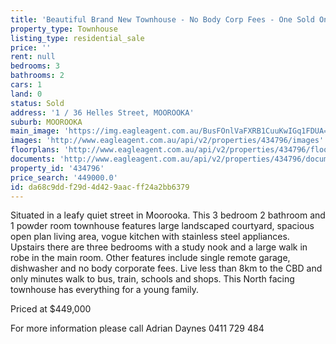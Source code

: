 ```yaml
---
title: 'Beautiful Brand New Townhouse - No Body Corp Fees - One Sold One Left!'
property_type: Townhouse
listing_type: residential_sale
price: ''
rent: null
bedrooms: 3
bathrooms: 2
cars: 1
land: 0
status: Sold
address: '1 / 36 Helles Street, MOOROOKA'
suburb: MOOROOKA
main_image: 'https://img.eagleagent.com.au/BusFOnlVaFXRB1CuuKwIGq1FDUA=/1280x854/smart/https://s3-us-west-2.amazonaws.com/eagleagent-orig/images/6818062/104008362-image-M.jpg'
images: 'http://www.eagleagent.com.au/api/v2/properties/434796/images'
floorplans: 'http://www.eagleagent.com.au/api/v2/properties/434796/floorplans'
documents: 'http://www.eagleagent.com.au/api/v2/properties/434796/documents'
property_id: '434796'
price_search: '449000.0'
id: da68c9dd-f29d-4d42-9aac-ff24a2bb6379
---
```

Situated in a leafy quiet street in Moorooka.  This 3 bedroom 2 bathroom and 1 powder room townhouse  features large landscaped courtyard, spacious open plan living area, vogue kitchen  with stainless steel appliances.
Upstairs there are three bedrooms with a study nook and a large walk in robe in the main room.
Other features include single remote garage, dishwasher and no body corporate fees.
Live less than 8km to the CBD and only minutes walk to bus, train, schools and shops. This North facing townhouse has everything for a young family.

Priced at $449,000

For more information please call Adrian Daynes 0411 729 484